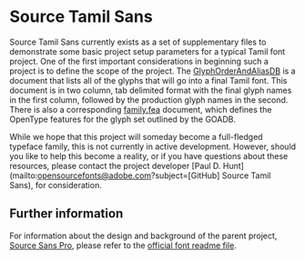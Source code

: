 # Source Tamil Sans

Source Tamil Sans currently exists as a set of supplementary files to demonstrate some basic project setup parameters for a typical Tamil font project. One of the first important considerations in beginning such a project is to define the scope of the project. The [GlyphOrderAndAliasDB](GlyphOrderAndAliasDB) is a document that lists all of the glyphs that will go into a final Tamil font. This document is in two column, tab delimited format with the final glyph names in the first column, followed by the production glyph names in the second. There is also a corresponding [family.fea](family.fea) document, which defines the OpenType features for the glyph set outlined by the GOADB.

While we hope that this project will someday become a full-fledged typeface family, this is not currently in active development. However, should you like to help this become a reality, or if you have questions about these resources, please contact the project developer [Paul D. Hunt](mailto:opensourcefonts@adobe.com?subject=[GitHub] Source Tamil Sans), for consideration.

## Further information

For information about the design and background of the parent project, [Source Sans Pro](https://github.com/adobe-fonts/source-sans-pro), please refer to the [official font readme file](https://rawgit.com/adobe-fonts/source-sans-pro/master/SourceSansProReadMe.html).
